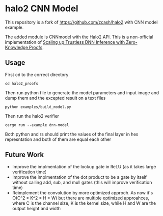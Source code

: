 # halo2 CNN Model

This repository is a fork of https://github.com/zcash/halo2 with CNN model example.

The added module is CNNmodel with the Halo2 API. This is a non-official implementation of [Scaling up Trustless DNN Inference with Zero-Knowledge Proofs](https://arxiv.org/abs/2210.08674).

## Usage

First cd to the correct directory

```
cd halo2_proofs
```

Then run python file to generate the model parameters and input image and dump them and the excepted result on a text files

```
python examples/build_model.py
```

Then run the halo2 verifier

```
cargo run --example dnn-model
```

Both python and rs should print the values of the final layer in hex represntation and both of them are equal each other

## Future Work

* Improve the implmentation of the lookup gate in ReLU (as it takes large verification time)
* Improve the implmentation of the dot product to be a gate by itself without calling add, sub, and mull gates (this will improve verification time)
* Reimplement the convolution by more optimized approch. As now it's O(C^2 * K^2 * H * W) but there are multiple optimized approahces, where C is the channel size, K is the kernel size, while H and W are the output height and width
